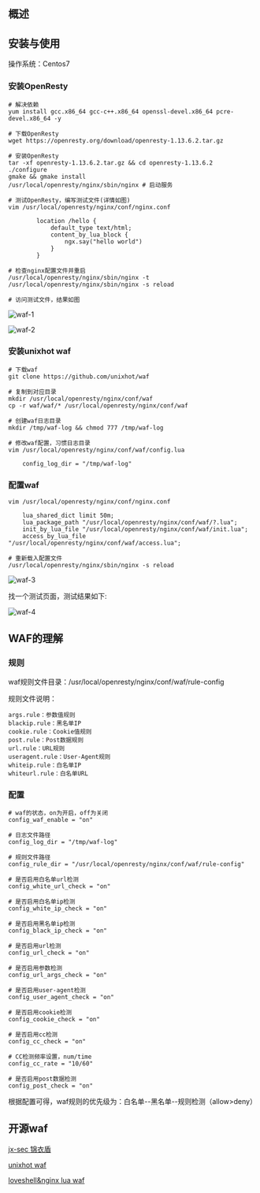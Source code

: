 ## 概述

## 安装与使用
操作系统：Centos7

### 安装OpenResty

```
# 解决依赖
yum install gcc.x86_64 gcc-c++.x86_64 openssl-devel.x86_64 pcre-devel.x86_64 -y

# 下载OpenResty
wget https://openresty.org/download/openresty-1.13.6.2.tar.gz

# 安装OpenResty
tar -xf openresty-1.13.6.2.tar.gz && cd openresty-1.13.6.2
./configure
gmake && gmake install
/usr/local/openresty/nginx/sbin/nginx # 启动服务

# 测试OpenResty，编写测试文件(详情如图)
vim /usr/local/openresty/nginx/conf/nginx.conf

        location /hello {
            default_type text/html;
            content_by_lua_block {
                ngx.say("hello world")
            }
        }

# 检查nginx配置文件并重启
/usr/local/openresty/nginx/sbin/nginx -t
/usr/local/openresty/nginx/sbin/nginx -s reload

# 访问测试文件，结果如图
```

![waf-1](https://github.com/bloodzer0/Enterprise_Security_Build--Open_Source/blob/master/Application%20Security/Web%20Application%20Firewall/img/waf-1.png)

![waf-2](https://github.com/bloodzer0/Enterprise_Security_Build--Open_Source/blob/master/Application%20Security/Web%20Application%20Firewall/img/waf-2.png)

### 安装unixhot waf

```
# 下载waf
git clone https://github.com/unixhot/waf

# 复制到对应目录
mkdir /usr/local/openresty/nginx/conf/waf
cp -r waf/waf/* /usr/local/openresty/nginx/conf/waf

# 创建waf日志目录
mkdir /tmp/waf-log && chmod 777 /tmp/waf-log

# 修改waf配置，习惯日志目录
vim /usr/local/openresty/nginx/conf/waf/config.lua

	config_log_dir = "/tmp/waf-log"
```

### 配置waf
```
vim /usr/local/openresty/nginx/conf/nginx.conf

    lua_shared_dict limit 50m;
    lua_package_path "/usr/local/openresty/nginx/conf/waf/?.lua";
    init_by_lua_file "/usr/local/openresty/nginx/conf/waf/init.lua";
    access_by_lua_file "/usr/local/openresty/nginx/conf/waf/access.lua";

# 重新载入配置文件    
/usr/local/openresty/nginx/sbin/nginx -s reload
```

![waf-3](https://github.com/bloodzer0/Enterprise_Security_Build--Open_Source/blob/master/Application%20Security/Web%20Application%20Firewall/img/waf-3.png)

找一个测试页面，测试结果如下:

![waf-4](https://github.com/bloodzer0/Enterprise_Security_Build--Open_Source/blob/master/Application%20Security/Web%20Application%20Firewall/img/waf-4.png)

## WAF的理解
### 规则
waf规则文件目录：/usr/local/openresty/nginx/conf/waf/rule-config

规则文件说明：

```
args.rule：参数值规则
blackip.rule：黑名单IP
cookie.rule：Cookie值规则
post.rule：Post数据规则
url.rule：URL规则
useragent.rule：User-Agent规则
whiteip.rule：白名单IP
whiteurl.rule：白名单URL
```

### 配置
```
# waf的状态，on为开启，off为关闭
config_waf_enable = "on"

# 日志文件路径
config_log_dir = "/tmp/waf-log"

# 规则文件路径
config_rule_dir = "/usr/local/openresty/nginx/conf/waf/rule-config"

# 是否启用白名单url检测
config_white_url_check = "on"

# 是否启用白名单ip检测
config_white_ip_check = "on"

# 是否启用黑名单ip检测
config_black_ip_check = "on"

# 是否启用url检测
config_url_check = "on"

# 是否启用参数检测
config_url_args_check = "on"

# 是否启用user-agent检测
config_user_agent_check = "on"

# 是否启用cookie检测
config_cookie_check = "on"

# 是否启用cc检测
config_cc_check = "on"

# CC检测频率设置，num/time
config_cc_rate = "10/60"

# 是否启用post数据检测
config_post_check = "on"
```

根据配置可得，waf规则的优先级为：白名单--黑名单--规则检测（allow>deny）

## 开源waf
[jx-sec 锦衣盾](https://github.com/jx-sec/jxwaf)

[unixhot waf](https://github.com/unixhot/waf)

[loveshell&nginx lua waf](https://github.com/loveshell/ngx_lua_waf)
